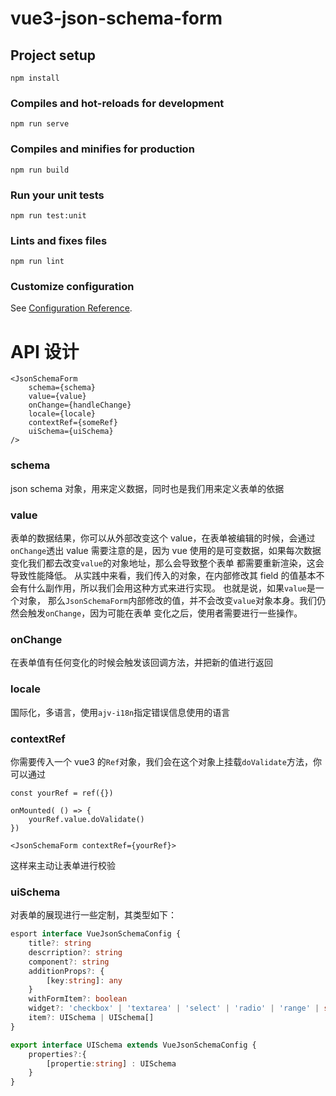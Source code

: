 # vue3-json-schema-form

## Project setup

```
npm install
```

### Compiles and hot-reloads for development

```
npm run serve
```

### Compiles and minifies for production

```
npm run build
```

### Run your unit tests

```
npm run test:unit
```

### Lints and fixes files

```
npm run lint
```

### Customize configuration

See [Configuration Reference](https://cli.vuejs.org/config/).

# API 设计

```
<JsonSchemaForm
    schema={schema}
    value={value}
    onChange={handleChange}
    locale={locale}
    contextRef={someRef}
    uiSchema={uiSchema}
/>
```

### schema

json schema 对象，用来定义数据，同时也是我们用来定义表单的依据

### value

表单的数据结果，你可以从外部改变这个 value，在表单被编辑的时候，会通过`onChange`透出 value
需要注意的是，因为 vue 使用的是可变数据，如果每次数据变化我们都去改变`value`的对象地址，那么会导致整个表单
都需要重新渲染，这会导致性能降低。
从实践中来看，我们传入的对象，在内部修改其 field 的值基本不会有什么副作用，所以我们会用这种方式来进行实现。
也就是说，如果`value`是一个对象，
那么`JsonSchemaForm`内部修改的值，并不会改变`value`对象本身。我们仍然会触发`onChange`，因为可能在表单
变化之后，使用者需要进行一些操作。

### onChange

在表单值有任何变化的时候会触发该回调方法，并把新的值进行返回

### locale

国际化，多语言，使用`ajv-i18n`指定错误信息使用的语言

### contextRef

你需要传入一个 vue3 的`Ref`对象，我们会在这个对象上挂载`doValidate`方法，你可以通过

```
const yourRef = ref({})

onMounted( () => {
    yourRef.value.doValidate()
})

<JsonSchemaForm contextRef={yourRef}>
```

这样来主动让表单进行校验

### uiSchema

对表单的展现进行一些定制，其类型如下：

```ts
esport interface VueJsonSchemaConfig {
    title?: string
    descrription?: string
    component?: string
    additionProps?: {
        [key:string]: any
    }
    withFormItem?: boolean
    widget?: 'checkbox' | 'textarea' | 'select' | 'radio' | 'range' | string
    item?: UISchema | UISchema[]
}

export interface UISchema extends VueJsonSchemaConfig {
    properties?:{
        [propertie:string] : UISchema
    }
}

```
